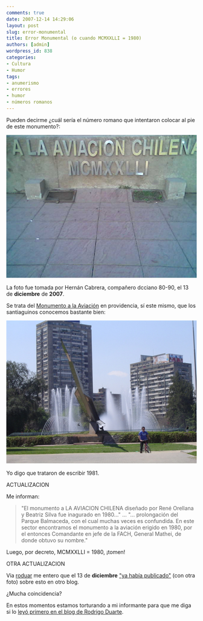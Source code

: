 ```yaml
---
comments: true
date: 2007-12-14 14:29:06
layout: post
slug: error-monumental
title: Error Monumental (o cuando MCMXXLLI = 1980)
authors: [admin]
wordpress_id: 838
categories:
- Cultura
- Humor
tags:
- anumerismo
- errores
- humor
- números romanos
---
```


Pueden decirme ¿cuál sería el número romano que intentaron colocar al pie de este monumento?:


![](Imagen022.jpeg)


La foto fue tomada por Hernán Cabrera, compañero dcciano 80-90, el 13 de **diciembre** de **2007**.

Se trata del [Monumento a la Aviación](http://www.viajeros.com/modules.php?name=Galeria&op=ver_foto&pid=35608) en providencia, sí este mismo, que los santiaguinos conocemos bastante bien:


![](hkgtme-bg.jpg)


Yo digo que trataron de escribir 1981.

ACTUALIZACION

Me informan:


> "El monumento a LA AVIACION CHILENA diseñado por René Orellana y Beatriz Silva fue inagurado en 1980..." ... "... prolongación del Parque Balmaceda, con el cual muchas veces es confundida. En este sector encontramos el monumento a la aviación erigido en 1980, por el entonces Comandante en jefe de la FACH, General Mathei, de donde obtuvo su nombre."


Luego, por decreto, MCMXXLLI = 1980, ¡tomen!

OTRA ACTUALIZACION

Via [roduar](http://twitter.com/roduar) me entero que el 13 de **diciembre** ["ya había publicado"](http://www.duarte.cl/blog/index.php?id=50725) (con otra foto) sobre esto en otro blog.

¿Mucha coincidencia?

En estos momentos estamos torturando a mi informante para que me diga si lo [leyó primero en el blog de Rodrigo Duarte](http://www.duarte.cl/blog/index.php?id=50747).
